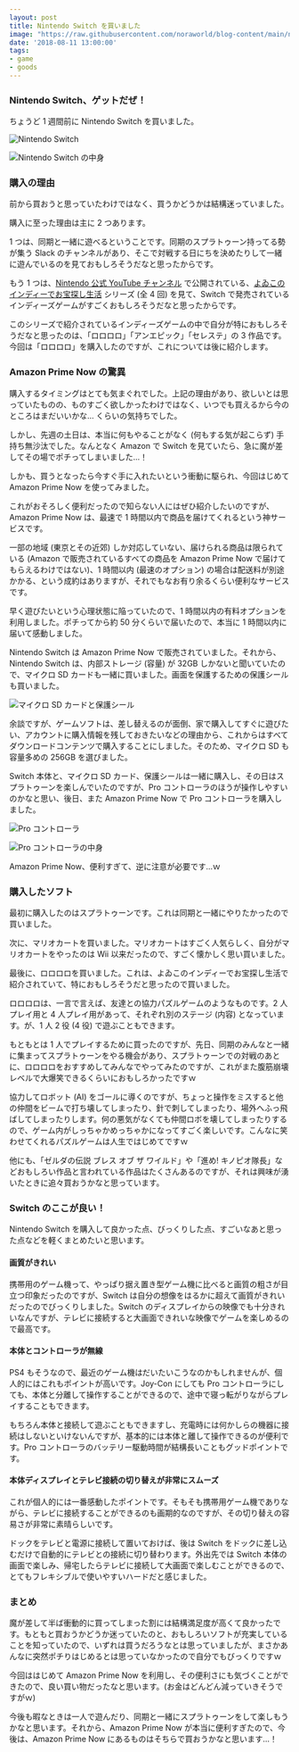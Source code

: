 ```yaml
---
layout: post
title: Nintendo Switch を買いました
image: "https://raw.githubusercontent.com/noraworld/blog-content/main/nintendo-switch/IMG_0017.jpg"
date: '2018-08-11 13:00:00'
tags:
- game
- goods
---
```


### Nintendo Switch、ゲットだぜ！
ちょうど 1 週間前に Nintendo Switch を買いました。

![Nintendo Switch](https://raw.githubusercontent.com/noraworld/blog-content/main/nintendo-switch/IMG_0017.jpg)

![Nintendo Switch の中身](https://raw.githubusercontent.com/noraworld/blog-content/main/nintendo-switch/IMG_0019.jpg)

### 購入の理由
前から買おうと思っていたわけではなく、買うかどうかは結構迷っていました。

購入に至った理由は主に 2 つあります。

1 つは、同期と一緒に遊べるということです。同期のスプラトゥーン持ってる勢が集う Slack のチャンネルがあり、そこで対戦する日にちを決めたりして一緒に遊んでいるのを見ておもしろそうだなと思ったからです。

もう 1 つは、<a href="https://www.youtube.com/user/NintendoJPofficial" target="_blank">Nintendo 公式 YouTube チャンネル</a> で公開されている、<a href="https://www.youtube.com/watch?v=Unqxta2qRsc" target="_blank">よゐこのインディーでお宝探し生活</a> シリーズ (全 4 回) を見て、Switch で発売されているインディーズゲームがすごくおもしろそうだなと思ったからです。

このシリーズで紹介されているインディーズゲームの中で自分が特におもしろそうだなと思ったのは、「ロロロロ」「アンエピック」「セレステ」の 3 作品です。今回は「ロロロロ」を購入したのですが、これについては後に紹介します。

### Amazon Prime Now の驚異
購入するタイミングはとても気まぐれでした。上記の理由があり、欲しいとは思っていたものの、ものすごく欲しかったわけではなく、いつでも買えるから今のところはまだいいかな... くらいの気持ちでした。

しかし、先週の土日は、本当に何もやることがなく (何もする気が起こらず) 手持ち無沙汰でした。なんとなく Amazon で Switch を見ていたら、急に魔が差してその場でポチってしまいました...！

しかも、買うとなったら今すぐ手に入れたいという衝動に駆られ、今回はじめて Amazon Prime Now を使ってみました。

これがおそろしく便利だったので知らない人にはぜひ紹介したいのですが、Amazon Prime Now は、最速で 1 時間以内で商品を届けてくれるという神サービスです。

一部の地域 (東京とその近郊) しか対応していない、届けられる商品は限られている (Amazon で販売されているすべての商品を Amazon Prime Now で届けてもらえるわけではない)、1 時間以内 (最速のオプション) の場合は配送料が別途かかる、という成約はありますが、それでもなお有り余るくらい便利なサービスです。

早く遊びたいという心理状態に陥っていたので、1 時間以内の有料オプションを利用しました。ポチってから約 50 分くらいで届いたので、本当に 1 時間以内に届いて感動しました。

Nintendo Switch は Amazon Prime Now で販売されていました。それから、Nintendo Switch は、内部ストレージ (容量) が 32GB しかないと聞いていたので、マイクロ SD カードも一緒に買いました。画面を保護するための保護シールも買いました。

![マイクロ SD カードと保護シール](https://raw.githubusercontent.com/noraworld/blog-content/main/nintendo-switch/IMG_0016.jpg)

余談ですが、ゲームソフトは、差し替えるのが面倒、家で購入してすぐに遊びたい、アカウントに購入情報を残しておきたいなどの理由から、これからはすべてダウンロードコンテンツで購入することにしました。そのため、マイクロ SD も容量多めの 256GB を選びました。

Switch 本体と、マイクロ SD カード、保護シールは一緒に購入し、その日はスプラトゥーンを楽しんでいたのですが、Pro コントローラのほうが操作しやすいのかなと思い、後日、また Amazon Prime Now で Pro コントローラを購入しました。

![Pro コントローラ](https://raw.githubusercontent.com/noraworld/blog-content/main/nintendo-switch/IMG_0020.jpg)

![Pro コントローラの中身](https://raw.githubusercontent.com/noraworld/blog-content/main/nintendo-switch/IMG_0021.jpg)

Amazon Prime Now、便利すぎて、逆に注意が必要です...ｗ

### 購入したソフト
最初に購入したのはスプラトゥーンです。これは同期と一緒にやりたかったので買いました。

次に、マリオカートを買いました。マリオカートはすごく人気らしく、自分がマリオカートをやったのは Wii 以来だったので、すごく懐かしく思い買いました。

最後に、ロロロロを買いました。これは、よゐこのインディーでお宝探し生活で紹介されていて、特におもしろそうだと思ったので買いました。

ロロロロは、一言で言えば、友達との協力パズルゲームのようなものです。2 人プレイ用と 4 人プレイ用があって、それぞれ別のステージ (内容) となっています。が、1 人 2 役 (4 役) で遊ぶこともできます。

もともとは 1 人でプレイするために買ったのですが、先日、同期のみんなと一緒に集まってスプラトゥーンをやる機会があり、スプラトゥーンでの対戦のあとに、ロロロロをおすすめしてみんなでやってみたのですが、これがまた腹筋崩壊レベルで大爆笑できるくらいにおもしろかったですｗ

協力してロボット (AI) をゴールに導くのですが、ちょっと操作をミスすると他の仲間をビームで打ち壊してしまったり、針で刺してしまったり、場外へふっ飛ばしてしまったりします。何の悪気がなくても仲間ロボを壊してしまったりするので、ゲーム内がしっちゃかめっちゃかになってすごく楽しいです。こんなに笑わせてくれるパズルゲームは人生ではじめてですｗ

他にも、「ゼルダの伝説 ブレス オブ ザ ワイルド」や「進め! キノピオ隊長」などおもしろい作品と言われている作品はたくさんあるのですが、それは興味が湧いたときに追々買おうかなと思っています。

### Switch のここが良い！
Nintendo Switch を購入して良かった点、びっくりした点、すごいなあと思った点などを軽くまとめたいと思います。

#### 画質がきれい
携帯用のゲーム機って、やっぱり据え置き型ゲーム機に比べると画質の粗さが目立つ印象だったのですが、Switch は自分の想像をはるかに超えて画質がきれいだったのでびっくりしました。Switch のディスプレイからの映像でも十分きれいなんですが、テレビに接続すると大画面できれいな映像でゲームを楽しめるので最高です。

#### 本体とコントローラが無線
PS4 もそうなので、最近のゲーム機はだいたいこうなのかもしれませんが、個人的にはこれもポイントが高いです。Joy-Con にしても Pro コントローラにしても、本体と分離して操作することができるので、途中で寝っ転がりながらプレイすることもできます。

もちろん本体と接続して遊ぶこともできますし、充電時には何かしらの機器に接続はしないといけないんですが、基本的には本体と離して操作できるのが便利です。Pro コントローラのバッテリー駆動時間が結構長いこともグッドポイントです。

#### 本体ディスプレイとテレビ接続の切り替えが非常にスムーズ
これが個人的には一番感動したポイントです。そもそも携帯用ゲーム機でありながら、テレビに接続することができるのも画期的なのですが、その切り替えの容易さが非常に素晴らしいです。

ドックをテレビと電源に接続して置いておけば、後は Switch をドックに差し込むだけで自動的にテレビとの接続に切り替わります。外出先では Switch 本体の画面で楽しみ、帰宅したらテレビに接続して大画面で楽しむことができるので、とてもフレキシブルで使いやすいハードだと感じました。

### まとめ
魔が差して半ば衝動的に買ってしまった割には結構満足度が高くて良かったです。もともと買おうかどうか迷っていたのと、おもしろいソフトが充実していることを知っていたので、いずれは買うだろうなとは思っていましたが、まさかあんなに突然ポチりはじめるとは思っていなかったので自分でもびっくりですｗ

今回ははじめて Amazon Prime Now を利用し、その便利さにも気づくことができたので、良い買い物だったなと思います。(お金はどんどん減っていきそうですがｗ)

今後も暇なときは一人で遊んだり、同期と一緒にスプラトゥーンをして楽しもうかなと思います。それから、Amazon Prime Now が本当に便利すぎたので、今後は、Amazon Prime Now にあるものはそちらで買おうかなと思います...！
